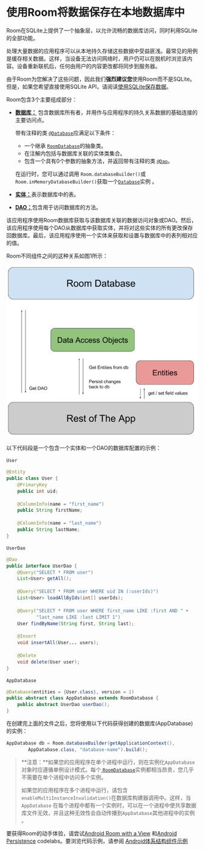 # 使用Room将数据保存在本地数据库中

Room在SQLite上提供了一个抽象层，以允许流畅的数据库访问，同时利用SQLite的全部功能。

处理大量数据的应用程序可以从本地持久存储这些数据中受益匪浅。最常见的用例是缓存相关数据。这样，当设备无法访问网络时，用户仍可以在脱机时浏览该内容。设备重新联机后，任何由用户的内容更改都将同步到服务器。

由于Room为您解决了这些问题，因此我们**强烈建议您**使用Room而不是SQLite。但是，如果您希望直接使用SQLite API，请阅读[使用SQLite保存数据](https://developer.android.com/training/data-storage/sqlite.html)。

Room包含3个主要组成部分：

- [**数据库：**](https://developer.android.com/reference/androidx/room/Database.html) 包含数据库所有者，并用作与应用程序的持久关系数据的基础连接的主要访问点。

  带有注释的类 [`@Database`](https://developer.android.com/reference/androidx/room/Database.html)应满足以下条件：

  - 一个继承 [`RoomDatabase`](https://developer.android.com/reference/androidx/room/RoomDatabase.html)的抽象类。
  - 在注解内包括与数据库关联的实体类集合。
  - 包含一个具有0个参数的抽象方法，并返回带有注释的类 [`@Dao`](https://developer.android.com/reference/androidx/room/Dao.html)。

  在运行时，您可以通过调用 `Room.databaseBuilder()`或 `Room.inMemoryDatabaseBuilder()`获取一个[`Database`](https://developer.android.com/reference/androidx/room/Database.html)实例 。

- [**实体：**](https://developer.android.com/training/data-storage/room/defining-data.html)表示数据库中的表。

- [**DAO：**](https://developer.android.com/training/data-storage/room/accessing-data.html)包含用于访问数据库的方法。

该应用程序使用Room数据库获取与该数据库关联的数据访问对象或DAO。然后，该应用程序使用每个DAO从数据库中获取实体，并将对这些实体的所有更改保存回数据库。最后，该应用程序使用一个实体来获取和设置与数据库中的表列相对应的值。

Room不同组件之间的这种关系如图1所示：

![room_architecture](./images/room_architecture.png)

以下代码段是一个包含一个实体和一个DAO的数据库配置的示例：

`User`

```java
@Entity
public class User {
    @PrimaryKey
    public int uid;

    @ColumnInfo(name = "first_name")
    public String firstName;

    @ColumnInfo(name = "last_name")
    public String lastName;
}
```

`UserDao`

```java
@Dao
public interface UserDao {
    @Query("SELECT * FROM user")
    List<User> getAll();

    @Query("SELECT * FROM user WHERE uid IN (:userIds)")
    List<User> loadAllByIds(int[] userIds);

    @Query("SELECT * FROM user WHERE first_name LIKE :first AND " +
           "last_name LIKE :last LIMIT 1")
    User findByName(String first, String last);

    @Insert
    void insertAll(User... users);

    @Delete
    void delete(User user);
}
```

`AppDatabase`

```java
@Database(entities = {User.class}, version = 1)
public abstract class AppDatabase extends RoomDatabase {
    public abstract UserDao userDao();
}
```

在创建完上面的文件之后，您将使用以下代码获得创建的数据库(AppDatabase)的实例：

```java
AppDatabase db = Room.databaseBuilder(getApplicationContext(),
        AppDatabase.class, "database-name").build();
```

> **注意：**如果您的应用程序在单个进程中运行，则在实例化`AppDatabase` 对象时应遵循单例设计模式。每个[ `RoomDatabase`](https://developer.android.com/reference/androidx/room/RoomDatabase.html)实例都相当昂贵，您几乎不需要在单个进程中访问多个实例。
>
> 如果您的应用程序在多个进程中运行，请包含 `enableMultiInstanceInvalidation()`在数据库构建器调用中。这样，当`AppDatabase` 在每个进程中都有一个实例时，可以在一个进程中使共享数据库文件无效，并且这种无效性会自动传播到`AppDatabase`其他进程中的实例 。

要获得Room的动手体验，请尝试[Android Room with a View](https://codelabs.developers.google.com/codelabs/android-room-with-a-view-kotlin) 和[Android Persistence](https://codelabs.developers.google.com/codelabs/android-persistence/) codelabs。要浏览代码示例，请参阅 [Android体系结构组件示例](https://github.com/googlesamples/android-architecture-components/)
